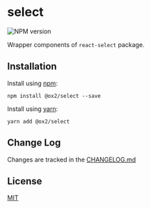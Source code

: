 # select
![NPM version](https://img.shields.io/npm/v/@ox2/select.svg?style=flat)

Wrapper components of `react-select` package.

## Installation
Install using [npm](http://npmjs.com):
```
npm install @ox2/select --save
```
Install using [yarn](http://yarnpkg.com):
```
yarn add @ox2/select
```

## Change Log
Changes are tracked in the [CHANGELOG.md](https://github.com/ox2/select/tree/master/CHANGELOG.md)

## License
[MIT](https://github.com/ox2/select/tree/master/LICENSE)
